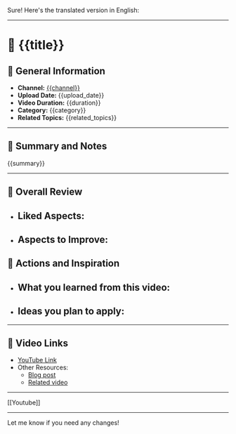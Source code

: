 Sure! Here's the translated version in English:

---

# 🎥 {{title}}

## 📜 General Information
- **Channel:** [{{channel}}](#)
- **Upload Date:** {{upload_date}}
- **Video Duration:** {{duration}}
- **Category:** {{category}}
- **Related Topics:** {{related_topics}}

---

## 📝 Summary and Notes
{{summary}}

---

## 🌟 Overall Review
- **Liked Aspects:**
  - 
- **Aspects to Improve:**
  - 

## 🎯 Actions and Inspiration
- What you learned from this video:
  - 
- Ideas you plan to apply:
  - 

---

## 🔗 Video Links
- [YouTube Link](#)
- Other Resources: 
  - [Blog post](#)
  - [Related video](#)

___
[[Youtube]]

---

Let me know if you need any changes!
